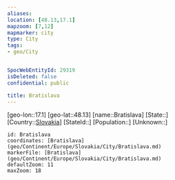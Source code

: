 ```yaml
---
aliases: 
location: [48.13,17.1]
mapzoom: [7,12] 
mapmarker: city 
type: City
tags:
- geo/City


SpocWebEntityId: 29319
isDeleted: false
confidential: public

title: Bratislava
---
```

[geo-lon::17.1]
[geo-lat::48.13]
[name::Bratislava]
[State::]
[Country::[Slovakia](geo/Continent/Europe/Slovakia.md)]
[StateId::]
[Population::]
[Unknown::]


```leaflet
id: Bratislava
coordinates: [Bratislava](geo/Continent/Europe/Slovakia/City/Bratislava.md)
markerFile: [Bratislava](geo/Continent/Europe/Slovakia/City/Bratislava.md)
defaultZoom: 11 
maxZoom: 18
```


